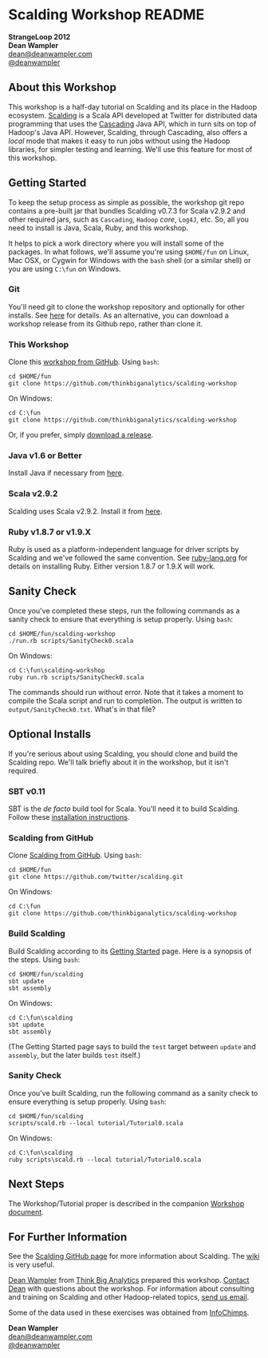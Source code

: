 # Scalding Workshop README

**StrangeLoop 2012**<br/>
**Dean Wampler**<br/>
[dean@deanwampler.com](mailto:dean@deanwampler.com)<br/>
[@deanwampler](https://twitter.com/deanwampler)<br/>

## About this Workshop

This workshop is a half-day tutorial on Scalding and its place in the Hadoop ecosystem. [Scalding](https://github.com/twitter/scalding) is a Scala API developed at Twitter for distributed data programming that uses the [Cascading](http://www.cascading.org/) Java API, which in turn sits on top of Hadoop's Java API. However, Scalding, through Cascading, also offers a *local* mode that makes it easy to run jobs without using the Hadoop libraries, for simpler testing and learning. We'll use this feature for most of this workshop.

## Getting Started

To keep the setup process as simple as possible, the workshop git repo contains a pre-built jar that bundles Scalding v0.7.3 for Scala v2.9.2 and other required jars, such as `Cascading`, `Hadoop` *core*, `Log4J`, etc. So, all you need to install is Java, Scala, Ruby, and this workshop.

It helps to pick a work directory where you will install some of the packages. In what follows, we'll assume you're using `$HOME/fun` on Linux, Mac OSX, or Cygwin for Windows with the `bash` shell (or a similar shell) or you are using `C:\fun` on Windows.

### Git

You'll need git to clone the workshop repository and optionally for other installs. See [here](http://git-scm.com/book/en/Getting-Started-Installing-Git) for details. As an alternative, you can download a workshop release from its Github repo, rather than clone it.

### This Workshop

Clone this [workshop from GitHub](https://github.com/thinkbiganalytics/scalding-workshop). Using `bash`:

    cd $HOME/fun
    git clone https://github.com/thinkbiganalytics/scalding-workshop

On Windows:

    cd C:\fun
    git clone https://github.com/thinkbiganalytics/scalding-workshop

Or, if you prefer, simply [download a release](https://github.com/thinkbiganalytics/scalding-workshop).

### Java v1.6 or Better

Install Java if necessary from [here](http://www.java.com/en/download/help/download_options.xml).

### Scala v2.9.2

Scalding uses Scala v2.9.2. Install it from [here](http://www.scala-lang.org/downloads).

### Ruby v1.8.7 or v1.9.X

Ruby is used as a platform-independent language for driver scripts by Scalding and we've followed the same convention. See [ruby-lang.org](http://ruby-lang.org) for details on installing Ruby. Either version 1.8.7 or 1.9.X will work.

## Sanity Check

Once you've completed these steps, run the following commands as a sanity check to ensure that everything is setup properly. Using `bash`: 

    cd $HOME/fun/scalding-workshop
    ./run.rb scripts/SanityCheck0.scala

On Windows:

    cd C:\fun\scalding-workshop
    ruby run.rb scripts/SanityCheck0.scala

The commands should run without error. Note that it takes a moment to compile the Scala script and run to completion. The output is written to `output/SanityCheck0.txt`. What's in that file?
 
## Optional Installs

If you're serious about using Scalding, you should clone and build the Scalding repo. We'll talk briefly about it in the workshop, but it isn't required.

### SBT v0.11

SBT is the *de facto* build tool for Scala. You'll need it to build Scalding. Follow these [installation instructions](https://github.com/harrah/xsbt/wiki/Getting-Started-Setup).

### Scalding from GitHub

Clone [Scalding from GitHub](https://github.com/twitter/scalding). Using `bash`:

    cd $HOME/fun
    git clone https://github.com/twitter/scalding.git

On Windows:

    cd C:\fun
    git clone https://github.com/thinkbiganalytics/scalding-workshop

### Build Scalding

Build Scalding according to its [Getting Started](https://github.com/twitter/scalding/wiki/Getting-Started) page. Here is a synopsis of the steps. Using `bash`: 

    cd $HOME/fun/scalding
    sbt update
    sbt assembly

On Windows:

    cd C:\fun\scalding
    sbt update
    sbt assembly

(The Getting Started page says to build the `test` target between `update` and `assembly`, but the later builds `test` itself.)

### Sanity Check

Once you've built Scalding, run the following command as a sanity check to ensure everything is setup properly. Using `bash`: 

    cd $HOME/fun/scalding
    scripts/scald.rb --local tutorial/Tutorial0.scala

On Windows:

    cd C:\fun\scalding
    ruby scripts\scald.rb --local tutorial/Tutorial0.scala

## Next Steps

The Workshop/Tutorial proper is described in the companion [Workshop document](https://github.com/deanwampler/scalding-workshop/blob/master/Workshop.html).

## For Further Information

See the [Scalding GitHub page](https://github.com/twitter/scalding) for more information about Scalding. The [wiki](https://github.com/twitter/scalding/wiki) is very useful.

[Dean Wampler](mailto:dean@deanwampler.com) from [Think Big Analytics](http://thinkbiganalytics.com) prepared this workshop. [Contact Dean](mailto:dean@deanwampler.com) with questions about the workshop. For information about consulting and training on Scalding and other Hadoop-related topics, [send us email](mailto:info@thinkbiganalytics.com).

Some of the data used in these exercises was obtained from [InfoChimps](http://infochimps.com).

**Dean Wampler**<br/>
[dean@deanwampler.com](mailto:dean@deanwampler.com)<br/>
[@deanwampler](https://twitter.com/deanwampler)<br/>

